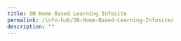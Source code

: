 ```yaml
---
title: SN Home Based Learning Infosite
permalink: /info-hub/SN-Home-Based-Learning-Infosite/
description: ""
---
```

